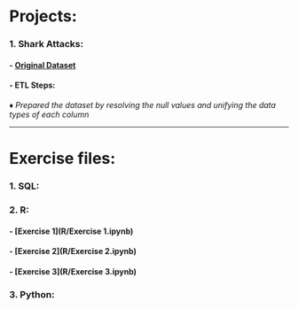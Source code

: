 # **Projects:**

### 1. Shark Attacks:
#### - [Original Dataset](Datasets/Shark_Attacks.csv)

#### - ETL Steps:
♦ *Prepared the dataset by resolving the null values and unifying the data types of each column*

---

# **Exercise files:**
### 1. SQL:

### 2. R:
#### - [Exercise 1](R/Exercise 1.ipynb)
#### - [Exercise 2](R/Exercise 2.ipynb)
#### - [Exercise 3](R/Exercise 3.ipynb)<br>

### 3. Python:
